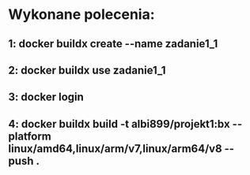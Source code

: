 
# Wykonane polecenia: 
## 1: docker buildx create --name zadanie1_1
## 2: docker buildx use zadanie1_1
## 3: docker login
## 4: docker buildx build -t albi899/projekt1:bx --platform linux/amd64,linux/arm/v7,linux/arm64/v8 --push .